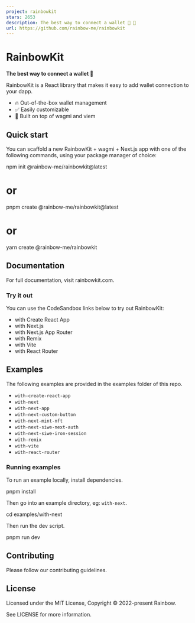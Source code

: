 ```yaml
---
project: rainbowkit
stars: 2653
description: The best way to connect a wallet 🌈 🧰
url: https://github.com/rainbow-me/rainbowkit
---
```


RainbowKit  
============

**The best way to connect a wallet 🌈**

RainbowKit is a React library that makes it easy to add wallet connection to your dapp.

-   🔥 Out-of-the-box wallet management
-   ✅ Easily customizable
-   🦄 Built on top of wagmi and viem

Quick start
-----------

You can scaffold a new RainbowKit + wagmi + Next.js app with one of the following commands, using your package manager of choice:

npm init @rainbow-me/rainbowkit@latest
# or
pnpm create @rainbow-me/rainbowkit@latest
# or
yarn create @rainbow-me/rainbowkit

Documentation
-------------

For full documentation, visit rainbowkit.com.

### Try it out

You can use the CodeSandbox links below to try out RainbowKit:

-   with Create React App
-   with Next.js
-   with Next.js App Router
-   with Remix
-   with Vite
-   with React Router

Examples
--------

The following examples are provided in the examples folder of this repo.

-   `with-create-react-app`
-   `with-next`
-   `with-next-app`
-   `with-next-custom-button`
-   `with-next-mint-nft`
-   `with-next-siwe-next-auth`
-   `with-next-siwe-iron-session`
-   `with-remix`
-   `with-vite`
-   `with-react-router`

### Running examples

To run an example locally, install dependencies.

pnpm install

Then go into an example directory, eg: `with-next`.

cd examples/with-next

Then run the dev script.

pnpm run dev

Contributing
------------

Please follow our contributing guidelines.

License
-------

Licensed under the MIT License, Copyright © 2022-present Rainbow.

See LICENSE for more information.
